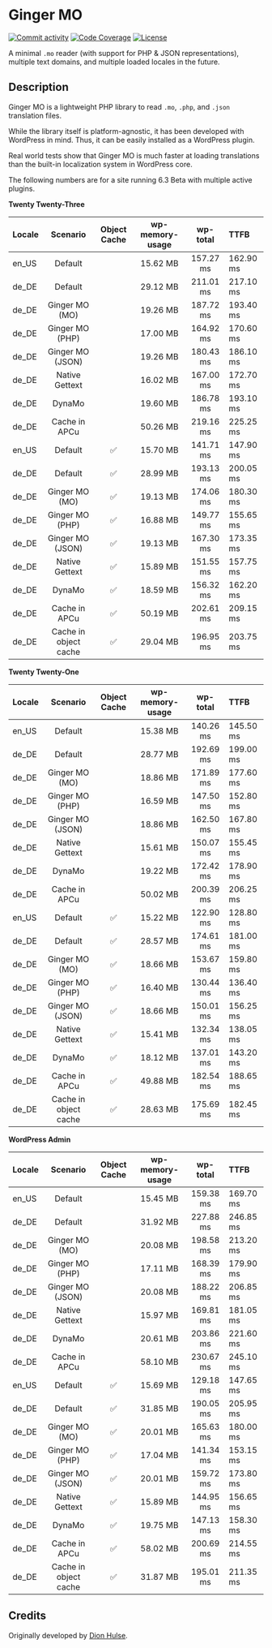 # Ginger MO

[![Commit activity](https://img.shields.io/github/commit-activity/m/swissspidy/ginger-mo)](https://github.com/swissspidy/ginger-mo/pulse/monthly)
[![Code Coverage](https://codecov.io/gh/swissspidy/ginger-mo/branch/main/graph/badge.svg)](https://codecov.io/gh/swissspidy/ginger-mo)
[![License](https://img.shields.io/github/license/swissspidy/ginger-mo)](https://github.com/swissspidy/ginger-mo/blob/main/LICENSE)

A minimal `.mo` reader (with support for PHP & JSON representations), multiple text domains, and multiple loaded locales in the future.

## Description

Ginger MO is a lightweight PHP library to read `.mo`, `.php`, and `.json` translation files.

While the library itself is platform-agnostic, it has been developed with WordPress in mind. Thus, it can be easily installed as a WordPress plugin.

Real world tests show that Ginger MO is much faster at loading translations than the built-in localization system in WordPress core.

The following numbers are for a site running 6.3 Beta with multiple active plugins.

**Twenty Twenty-Three**

| Locale |       Scenario        | Object Cache | wp-memory-usage | wp-total  | TTFB      |
|:-------|:---------------------:|:------------:|:---------------:|:---------:|:----------|
| en_US  |        Default        |              |    15.62 MB     | 157.27 ms | 162.90 ms |
| de_DE  |        Default        |              |    29.12 MB     | 211.01 ms | 217.10 ms |
| de_DE  |    Ginger MO (MO)     |              |    19.26 MB     | 187.72 ms | 193.40 ms |
| de_DE  |    Ginger MO (PHP)    |              |    17.00 MB     | 164.92 ms | 170.60 ms |
| de_DE  |   Ginger MO (JSON)    |              |    19.26 MB     | 180.43 ms | 186.10 ms |
| de_DE  |    Native Gettext     |              |    16.02 MB     | 167.00 ms | 172.70 ms |
| de_DE  |        DynaMo         |              |    19.60 MB     | 186.78 ms | 193.10 ms |
| de_DE  |     Cache in APCu     |              |    50.26 MB     | 219.16 ms | 225.25 ms |
| en_US  |        Default        |      ✅       |    15.70 MB     | 141.71 ms | 147.90 ms |
| de_DE  |        Default        |      ✅       |    28.99 MB     | 193.13 ms | 200.05 ms |
| de_DE  |    Ginger MO (MO)     |      ✅       |    19.13 MB     | 174.06 ms | 180.30 ms |
| de_DE  |    Ginger MO (PHP)    |      ✅       |    16.88 MB     | 149.77 ms | 155.65 ms |
| de_DE  |   Ginger MO (JSON)    |      ✅       |    19.13 MB     | 167.30 ms | 173.35 ms |
| de_DE  |    Native Gettext     |      ✅       |    15.89 MB     | 151.55 ms | 157.75 ms |
| de_DE  |        DynaMo         |      ✅       |    18.59 MB     | 156.32 ms | 162.20 ms |
| de_DE  |     Cache in APCu     |      ✅       |    50.19 MB     | 202.61 ms | 209.15 ms |
| de_DE  | Cache in object cache |      ✅       |    29.04 MB     | 196.95 ms | 203.75 ms |

**Twenty Twenty-One**

| Locale |       Scenario        | Object Cache | wp-memory-usage | wp-total  | TTFB      |
|:-------|:---------------------:|:------------:|:---------------:|:---------:|:----------|
| en_US  |        Default        |              |    15.38 MB     | 140.26 ms | 145.50 ms |
| de_DE  |        Default        |              |    28.77 MB     | 192.69 ms | 199.00 ms |
| de_DE  |    Ginger MO (MO)     |              |    18.86 MB     | 171.89 ms | 177.60 ms |
| de_DE  |    Ginger MO (PHP)    |              |    16.59 MB     | 147.50 ms | 152.80 ms |
| de_DE  |   Ginger MO (JSON)    |              |    18.86 MB     | 162.50 ms | 167.80 ms |
| de_DE  |    Native Gettext     |              |    15.61 MB     | 150.07 ms | 155.45 ms |
| de_DE  |        DynaMo         |              |    19.22 MB     | 172.42 ms | 178.90 ms |
| de_DE  |     Cache in APCu     |              |    50.02 MB     | 200.39 ms | 206.25 ms |
| en_US  |        Default        |      ✅       |    15.22 MB     | 122.90 ms | 128.80 ms |
| de_DE  |        Default        |      ✅       |    28.57 MB     | 174.61 ms | 181.00 ms |
| de_DE  |    Ginger MO (MO)     |      ✅       |    18.66 MB     | 153.67 ms | 159.80 ms |
| de_DE  |    Ginger MO (PHP)    |      ✅       |    16.40 MB     | 130.44 ms | 136.40 ms |
| de_DE  |   Ginger MO (JSON)    |      ✅       |    18.66 MB     | 150.01 ms | 156.25 ms |
| de_DE  |    Native Gettext     |      ✅       |    15.41 MB     | 132.34 ms | 138.05 ms |
| de_DE  |        DynaMo         |      ✅       |    18.12 MB     | 137.01 ms | 143.20 ms |
| de_DE  |     Cache in APCu     |      ✅       |    49.88 MB     | 182.54 ms | 188.65 ms |
| de_DE  | Cache in object cache |      ✅       |    28.63 MB     | 175.69 ms | 182.45 ms |

**WordPress Admin**

| Locale |       Scenario        | Object Cache | wp-memory-usage | wp-total  | TTFB      |
|:-------|:---------------------:|:------------:|:---------------:|:---------:|:----------|
| en_US  |        Default        |              |    15.45 MB     | 159.38 ms | 169.70 ms |
| de_DE  |        Default        |              |    31.92 MB     | 227.88 ms | 246.85 ms |
| de_DE  |    Ginger MO (MO)     |              |    20.08 MB     | 198.58 ms | 213.20 ms |
| de_DE  |    Ginger MO (PHP)    |              |    17.11 MB     | 168.39 ms | 179.90 ms |
| de_DE  |   Ginger MO (JSON)    |              |    20.08 MB     | 188.22 ms | 206.85 ms |
| de_DE  |    Native Gettext     |              |    15.97 MB     | 169.81 ms | 181.05 ms |
| de_DE  |        DynaMo         |              |    20.61 MB     | 203.86 ms | 221.60 ms |
| de_DE  |     Cache in APCu     |              |    58.10 MB     | 230.67 ms | 245.10 ms |
| en_US  |        Default        |      ✅       |    15.69 MB     | 129.18 ms | 147.65 ms |
| de_DE  |        Default        |      ✅       |    31.85 MB     | 190.05 ms | 205.95 ms |
| de_DE  |    Ginger MO (MO)     |      ✅       |    20.01 MB     | 165.63 ms | 180.00 ms |
| de_DE  |    Ginger MO (PHP)    |      ✅       |    17.04 MB     | 141.34 ms | 153.15 ms |
| de_DE  |   Ginger MO (JSON)    |      ✅       |    20.01 MB     | 159.72 ms | 173.80 ms |
| de_DE  |    Native Gettext     |      ✅       |    15.89 MB     | 144.95 ms | 156.65 ms |
| de_DE  |        DynaMo         |      ✅       |    19.75 MB     | 147.13 ms | 158.30 ms |
| de_DE  |     Cache in APCu     |      ✅       |    58.02 MB     | 200.69 ms | 214.55 ms |
| de_DE  | Cache in object cache |      ✅       |    31.87 MB     | 195.01 ms | 211.35 ms |

## Credits

Originally developed by [Dion Hulse](https://github.com/dd32/ginger-mo).
